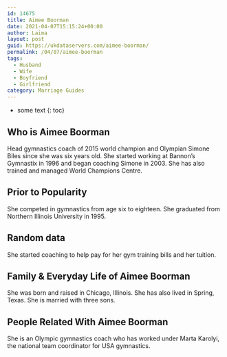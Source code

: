```yaml
---
id: 14675
title: Aimee Boorman
date: 2021-04-07T15:15:24+00:00
author: Laima
layout: post
guid: https://ukdataservers.com/aimee-boorman/
permalink: /04/07/aimee-boorman
tags:
  - Husband
  - Wife
  - Boyfriend
  - Girlfriend
category: Marriage Guides
---
```


* some text
{: toc}


## Who is Aimee Boorman
                  
                  
                  
Head gymnastics coach of 2015 world champion and Olympian Simone Biles since she was six years old. She started working at Bannon&#8217;s Gymnastix in 1996 and began coaching Simone in 2003. She has also trained and managed World Champions Centre.
                  
              
            
              
            
                
                
                
## Prior to Popularity
                  
                  
                  
She competed in gymnastics from age six to eighteen. She graduated from Northern Illinois University in 1995.
                  
              
            
              
            
                
                
                
## Random data
                  
                  
                  
She started coaching to help pay for her gym training bills and her tuition.
                  
              
            
              
            
                
                
                
## Family & Everyday Life of Aimee Boorman
                  
                  
                  
She was born and raised in Chicago, Illinois. She has also lived in Spring, Texas. She is married with three sons.
                  
              
            
              
            
                
                
                
## People Related With Aimee Boorman
                  
                  
                  
She is an Olympic gymnastics coach who has worked under Marta Karolyi, the national team coordinator for USA gymnastics.
                  
              
            
              
            
                
              
            
              
              
            
            
              
            
          
          
          